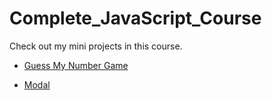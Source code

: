# Complete_JavaScript_Course
 
Check out my mini projects in this course.

- [Guess My Number Game](https://koblaq.github.io/Complete_JavaScript_Course/guess_my_number_game)

- [Modal](https://koblaq.github.io/Complete_JavaScript_Course/modal_project)

